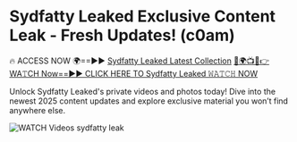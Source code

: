 # Sydfatty Leaked Exclusive Content Leak - Fresh Updates! (c0am)

🔥 ACCESS NOW 🌍==►► <a href="https://tinyurl.com/3fjeunct" rel="nofollow">Sydfatty Leaked Latest Collection</a></h3>
[🔴🌍📺📱👉WA𝚃CH Now==►► CLICK HERE TO Sydfatty Leaked 𝚆𝙰𝚃𝙲𝙷 NOW](https://tinyurl.com/3fjeunct)

Unlock Sydfatty Leaked's private videos and photos today! Dive into the newest 2025 content updates and explore exclusive material you won’t find anywhere else.


<a href="https://tinyurl.com/3fjeunct" rel="nofollow" data-target="animated-image.originalLink"><img src="https://camo.githubusercontent.com/8a4f000d20f83aca3bf7ec5f350d767afa0574a8a352519fd8cfa583a6f93a33/68747470733a2f2f692e696d6775722e636f6d2f644a486b345a712e676966" alt="WATCH Videos" data-canonical-src="https://i.imgur.com/dJHk4Zq.gif" style="max-width: 100%; display: inline-block;" data-target="animated-image.originalImage"></a>
sydfatty leak